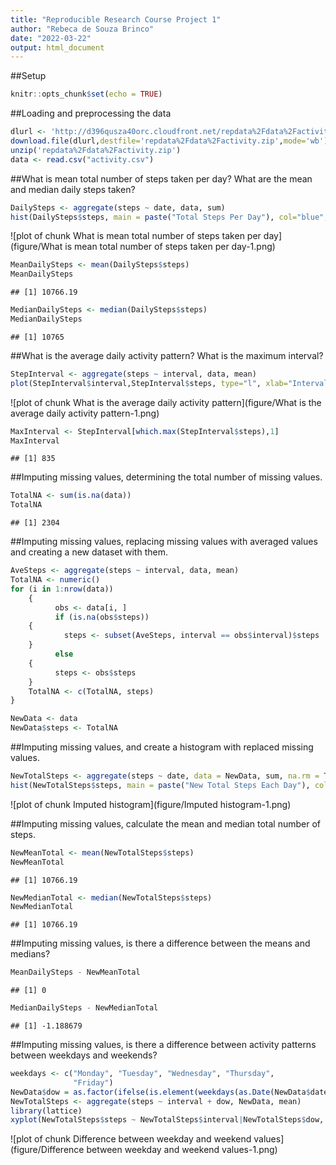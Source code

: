 ```yaml
---
title: "Reproducible Research Course Project 1"
author: "Rebeca de Souza Brinco"
date: "2022-03-22"
output: html_document
---
```


##Setup

```r
knitr::opts_chunk$set(echo = TRUE)
```

##Loading and preprocessing the data

```r
dlurl <- 'http://d396qusza40orc.cloudfront.net/repdata%2Fdata%2Factivity.zip'
download.file(dlurl,destfile='repdata%2Fdata%2Factivity.zip',mode='wb')
unzip('repdata%2Fdata%2Factivity.zip')
data <- read.csv("activity.csv")
```

##What is mean total number of steps taken per day? What are the mean and median daily steps taken?

```r
DailySteps <- aggregate(steps ~ date, data, sum)
hist(DailySteps$steps, main = paste("Total Steps Per Day"), col="blue",xlab="Number of Steps")
```

![plot of chunk What is mean total number of steps taken per day](figure/What is mean total number of steps taken per day-1.png)

```r
MeanDailySteps <- mean(DailySteps$steps)
MeanDailySteps
```

```
## [1] 10766.19
```

```r
MedianDailySteps <- median(DailySteps$steps)
MedianDailySteps
```

```
## [1] 10765
```

##What is the average daily activity pattern? What is the maximum interval?

```r
StepInterval <- aggregate(steps ~ interval, data, mean)
plot(StepInterval$interval,StepInterval$steps, type="l", xlab="Interval", ylab="Number of Steps",main="Average Number of Steps by Interval")
```

![plot of chunk What is the average daily activity pattern](figure/What is the average daily activity pattern-1.png)

```r
MaxInterval <- StepInterval[which.max(StepInterval$steps),1]
MaxInterval
```

```
## [1] 835
```

##Imputing missing values, determining the total number of missing values.

```r
TotalNA <- sum(is.na(data))
TotalNA
```

```
## [1] 2304
```

##Imputing missing values, replacing missing values with averaged values and creating a new dataset with them.

```r
AveSteps <- aggregate(steps ~ interval, data, mean)
TotalNA <- numeric()
for (i in 1:nrow(data)) 
    {
          obs <- data[i, ]
          if (is.na(obs$steps)) 
    {
            steps <- subset(AveSteps, interval == obs$interval)$steps
    } 
          else 
    {
          steps <- obs$steps
    }
    TotalNA <- c(TotalNA, steps)
}

NewData <- data
NewData$steps <- TotalNA
```

##Imputing missing values, and create a histogram with replaced missing values.

```r
NewTotalSteps <- aggregate(steps ~ date, data = NewData, sum, na.rm = TRUE)
hist(NewTotalSteps$steps, main = paste("New Total Steps Each Day"), col="blue", xlab="Number of Steps")
```

![plot of chunk Imputed histogram](figure/Imputed histogram-1.png)

##Imputing missing values, calculate the mean and median total number of steps.

```r
NewMeanTotal <- mean(NewTotalSteps$steps)
NewMeanTotal
```

```
## [1] 10766.19
```

```r
NewMedianTotal <- median(NewTotalSteps$steps)
NewMedianTotal
```

```
## [1] 10766.19
```

##Imputing missing values, is there a difference between the means and medians?

```r
MeanDailySteps - NewMeanTotal
```

```
## [1] 0
```

```r
MedianDailySteps - NewMedianTotal
```

```
## [1] -1.188679
```

##Imputing missing values, is there a difference between activity patterns between weekdays and weekends?

```r
weekdays <- c("Monday", "Tuesday", "Wednesday", "Thursday", 
              "Friday")
NewData$dow = as.factor(ifelse(is.element(weekdays(as.Date(NewData$date)),weekdays), "Weekday", "Weekend"))
NewTotalSteps <- aggregate(steps ~ interval + dow, NewData, mean)
library(lattice)
xyplot(NewTotalSteps$steps ~ NewTotalSteps$interval|NewTotalSteps$dow, main="Average Steps per Day",xlab="Interval", ylab="Steps",layout=c(1,2), type="l")
```

![plot of chunk Difference between weekday and weekend values](figure/Difference between weekday and weekend values-1.png)
